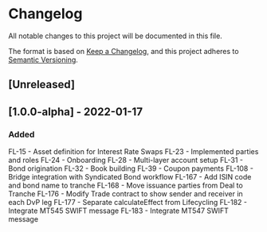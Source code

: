 # Changelog 
All notable changes to this project will be documented in this file. 

The format is based on [Keep a Changelog](https://keepachangelog.com/en/1.0.0/),
and this project adheres to [Semantic Versioning](https://semver.org/spec/v2.0.0.html).

## [Unreleased] 

## [1.0.0-alpha] - 2022-01-17
### Added
FL-15 - Asset definition for Interest Rate Swaps
FL-23 - Implemented parties and roles 
FL-24 - Onboarding 
FL-28 - Multi-layer account setup 
FL-31 - Bond origination 
FL-32 - Book building
FL-39 - Coupon payments 
FL-108 - Bridge integration with Syndicated Bond workflow 
FL-167 - Add ISIN code and bond name to tranche 
FL-168 - Move issuance parties from Deal to Tranche 
FL-176 - Modify Trade contract to show sender and receiver in each DvP leg
FL-177 - Separate calculateEffect from Lifecycling 
FL-182 - Integrate MT545 SWIFT message 
FL-183 - Integrate MT547 SWIFT message
